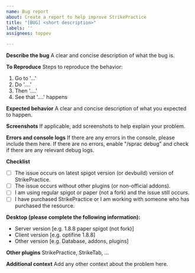 ```yaml
---
name: Bug report
about: Create a report to help improve StrikePractice
title: "[BUG] <short description>"
labels: ''
assignees: toppev

---
```


**Describe the bug**
A clear and concise description of what the bug is.

**To Reproduce**
Steps to reproduce the behavior:
1. Go to '...'
2. Do '....'
3. Then '....'
4. See that '....' happens

**Expected behavior**
A clear and concise description of what you expected to happen.

**Screenshots**
If applicable, add screenshots to help explain your problem.

**Errors and console logs**
If there are any errors in the console, please include them here.
If there are no errors, enable "/sprac debug" and check if there are any relevant debug logs.

**Checklist**
- [ ] The issue occurs on latest spigot version (or devbuild) version of StrikePractice.
- [ ] The issue occurs without other plugins (or non-official addons).
- [ ] I am using regular spigot or paper (not a fork) and the issue still occurs.
- [ ] I have purchased StrikePractice or I am working with someone who has purchased the resource.

**Desktop (please complete the following information):**
 - Server version [e.g. 1.8.8 paper spigot (not fork)]
 - Client version [e.g. optifine 1.8.8]
 - Other version [e.g. Database, addons, plugins]

**Other plugins**
StrikePractice, StrikeTab, ...

**Additional context**
Add any other context about the problem here.
